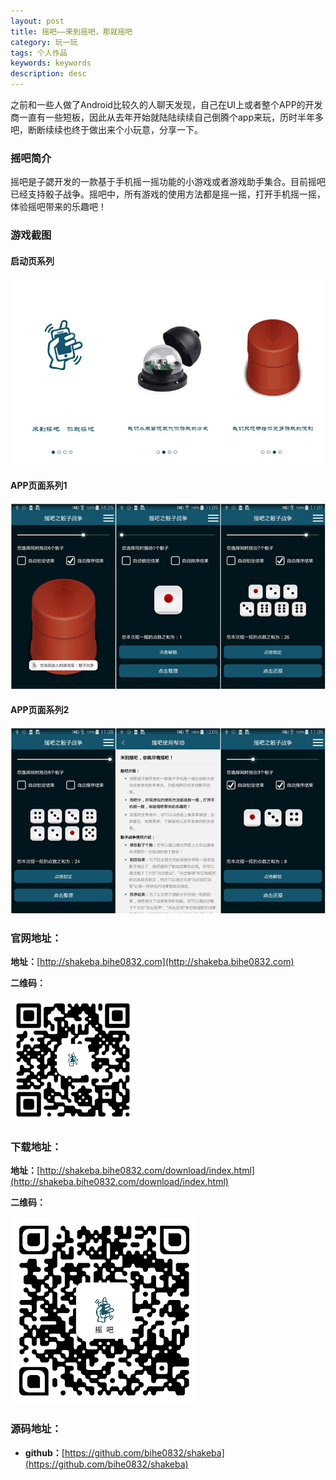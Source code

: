 ```yaml
---
layout: post
title: 摇吧——来到摇吧，那就摇吧
category: 玩一玩
tags: 个人作品
keywords: keywords
description: desc
---
```


之前和一些人做了Android比较久的人聊天发现，自己在UI上或者整个APP的开发商一直有一些短板，因此从去年开始就陆陆续续自己倒腾个app来玩，历时半年多吧，断断续续也终于做出来个小玩意，分享一下。

### 摇吧简介

摇吧是子勰开发的一款基于手机摇一摇功能的小游戏或者游戏助手集合。目前摇吧已经支持骰子战争。摇吧中，所有游戏的使用方法都是摇一摇，打开手机摇一摇，体验摇吧带来的乐趣吧！

### 游戏截图

#### 启动页系列

![启动页系列](../public/images/shakeba_start_all.jpg "启动页系列")

#### APP页面系列1

![APP页面系列1](../public/images/shakeba_dice_result_all.jpg "APP页面系列1")

#### APP页面系列2

![APP页面系列2](../public/images/shakeba_dice_result_all_02.jpg "APP页面系列2")

### 官网地址：

**地址：**[http://shakeba.bihe0832.com](http://shakeba.bihe0832.com)

**二维码：**

![二维码](../public/images/shakbe_homepage.png "二维码")

### 下载地址：

**地址：**[http://shakeba.bihe0832.com/download/index.html](http://shakeba.bihe0832.com/download/index.html)

**二维码：**

![二维码](../public/images/shakeba_download_300.png "二维码")


### 源码地址：

- **github：**[https://github.com/bihe0832/shakeba](https://github.com/bihe0832/shakeba)